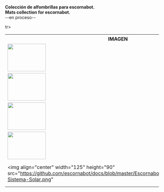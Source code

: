 <b> Colección de alfombrillas para escornabot.</b> <br/>
<b> Mats collection for escornabot.</b> 
<br/>--en proceso--
<table> 
   <tr>
    <th>IMAGEN</th>
    <th>NOMBRE</th>
    <th>TEMA</th>
    <th>EDAD</th>
    <th>LENGUA</th>
    <th>AUTOR/A</th>
    <th>LICENCIA</th>
    <th>ENLACE</th>
  </tr>
   
  <tr>
    <td><img align="center" width="125" height="90" src="https://github.com/escornabot/docs/blob/master/Escornabot_Mats/Numeracion_P1/mates1%C2%BA.jpg" </td>
    <td>Numeración 1-20</td>
    <td>Matemáticas <br \> Numeración</td>
    <td>1º Primaria</td>
    <td>Castellano</td>
    <td>@lobo_tic</td>
    <td>CC BY-SA</td>
    <td><a href="https://github.com/lobotic/escornabot-resources/tree/master/Alfombrillas/Numeracion_P1">Enlace</a></td>
  </tr>
  
   <tr>
    <td><img align="center" width="125" height="90" src="https://github.com/escornabot/docs/blob/master/Escornabot_Mats/ClasificacionTriangulos/ClasificacionTriangulos.jpg" </td>
    <td>Clasificación <br\>de triángulos</td>
    <td>Matemáticas <br \> Geometría</td>
    <td>4º Primaria</td>
    <td>Castellano</td>
    <td>@lobo_tic</td>
    <td>CC BY-SA</td>
    <td><a href="https://github.com/escornabot/docs/tree/master/Escornabot_Mats/ClasificacionTriangulos">Enlace</a></td>
  </tr>
  
  <tr>
    <td><img align="center" width="125" height="90" src="https://github.com/escornabot/docs/blob/master/Escornabot_Mats/CuentaCuentos/cuentacuentos1.jpg" </td>
    <td>CuentaCuentos</td>
    <td>Lenguaje <br \> Oral</td>
    <td>1 a 120</td>
    <td>Castellano</td>
    <td>@lobo_tic</td>
    <td>CC BY-SA</td>
    <td><a href="https://github.com/escornabot/docs/tree/master/Escornabot_Mats/CuentaCuentos">Enlace</a></td>
  </tr>
  
   <tr>
    <td><img align="center" width="125" height="90" src="https://github.com/escornabot/docs/blob/master/Escornabot_Mats/exploradores/Exploradores.jpg" </td>
    <td>Escornabots<br \>Exploradores</td>
    <td>Sociales-EF<br \> Brújula</td>
    <td>>7 años</td>
    <td>Castellano</td>
    <td>@lobo_tic</td>
    <td>CC BY-SA</td>
    <td><a href="https://github.com/escornabot/docs/tree/master/Escornabot_Mats/exploradores">Enlace</a></td>
  </tr>
  
  tr>
    <td><img align="center" width="125" height="90" src="https://github.com/escornabot/docs/blob/master/Escornabot_Mats/SistemaSolar/Tablero-Sistema-Solar.png" </td>
    <td>Sistema<br \>Solar</td>
    <td>Naturales-EF<br \> Sistema Solar</td>
    <td>>-</td>
    <td>Castellano</td>
    <td>@anlobarri</td>
    <td>pendiente</td>
    <td><a href="https://github.com/escornabot/docs/tree/master/Escornabot_Mats/SistemaSolar">Enlace</a></td>
  </tr>
  
  </table>
